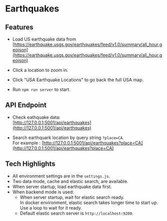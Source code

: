 # Earthquakes

## Features
- Load US earthquake data from [https://earthquake.usgs.gov/earthquakes/feed/v1.0/summary/all_hour.geojson](https://earthquake.usgs.gov/earthquakes/feed/v1.0/summary/all_hour.geojson)

- Click a location to zoom in.
- Click "USA Earthquake Locations" to go back the full USA map.
- Run `npm run server` to start.

## API Endpoint
- Check eathquake data:  
  [http://127.0.0.1:5001/api/earthquakes](http://127.0.0.1:5001/api/earthquakes)

- Search earthquark location by query string `?place=CA`.   
  For example : [http://127.0.0.1:5001/api/earthquakes?place=CA](http://127.0.0.1:5001/api/earthquakes?place=CA)

## Tech Highlights
- All environment settings are in the `settings.js`.
- Two data mode, cache and elastic search, are available.
- When server startup, load earthquake data first.  
- When backend mode is used:
  - When server startup, wait for elastic search ready.  
    In docker environment, elastic search takes longer time to start up. Use a loop to wait for it ready.
  - Default elastic search server is `http://localhost:9200`.  
